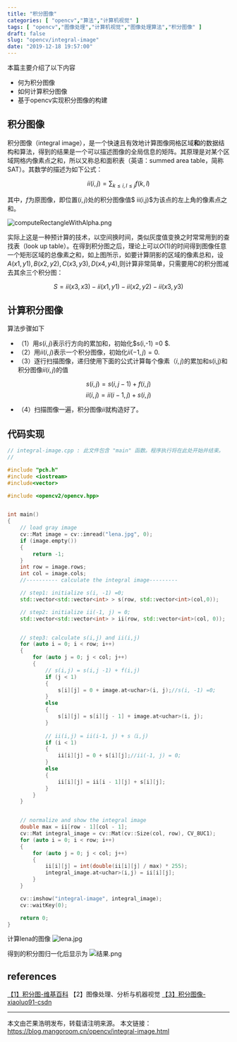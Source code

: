 ```yaml
---
title: "积分图像"
categories: [ "opencv","算法","计算机视觉" ]
tags: [ "opencv","图像处理","计算机视觉","图像处理算法","积分图像" ]
draft: false
slug: "opencv/integral-image"
date: "2019-12-18 19:57:00"
---
```


本篇主要介绍了以下内容

- 何为积分图像
- 如何计算积分图像
- 基于opencv实现积分图像的构建

## 积分图像


积分图像（integral image），是一个快速且有效地计算图像网格区域**和**的数据结构和算法，得到的结果是一个可以描述图像的全局信息的矩阵。其原理是对某个区域网格内像素点之和，所以又称总和面积表（英语：summed area table，简称SAT）。其数学的描述为如下公式：

$$ii(i,j) = \sum_{k \leq i, l\leq j} f(k,l)$$

其中，$f$为原图像，即位置$(i,j)$处的积分图像值$ ii(i,j)$为该点的左上角的像素点之和。

![computeRectangleWithAlpha.png][1]

实际上这是一种预计算的技术，以空间换时间，类似灰度值变换之时常常用到的查找表（look up table）。在得到积分图之后，理论上可以$O(1)$的时间得到图像任意一个矩形区域的总像素之和，如上图所示，如要计算阴影的区域的像素总和，设$A(x1,y1),B(x2,y2),C(x3,y3),D(x4,y4)$,则计算非常简单，只需要用C的积分图减去其余三个积分图：

$$S = ii(x3,x3) - ii(x1,y1) - ii(x2,y2) - ii(x3,y3)$$

## 计算积分图像

算法步骤如下

- （1）用$s(i,j)$表示行方向的累加和，初始化$s(i,-1) =0 $.
- （2）用$ii(i,j)$表示一个积分图像，初始化$ii(-1,j)=0$.
- （3）逐行扫描图像，递归使用下面的公式计算每个像素$（i,j)$的累加和s(i,j)和积分图像$ii(i,j)$的值

$$s(i,j) = s(i,j-1) + f(i,j)$$
$$ii(i,j) = ii(i-1, j) + s(i,j)$$

- （4）扫描图像一遍，积分图像$ii$就构造好了。

## 代码实现

```c++
// integral-image.cpp : 此文件包含 "main" 函数。程序执行将在此处开始并结束。
//

#include "pch.h"
#include <iostream>
#include<vector>

#include <opencv2/opencv.hpp>


int main()
{
	// load gray image
	cv::Mat image = cv::imread("lena.jpg", 0);
	if (image.empty())
	{
		return -1;
	}
    int row = image.rows;
	int col = image.cols;
	//---------- calculate the integral image---------

	// step1: initialize s(i, -1) =0;
	std::vector<std::vector<int> > s(row, std::vector<int>(col,0));

	// step2: initialize ii(-1, j) = 0;
	std::vector<std::vector<int> > ii(row, std::vector<int>(col, 0));


	// step3: calculate s(i,j) and ii(i,j)
	for (auto i = 0; i < row; i++)
	{
		for (auto j = 0; j < col; j++)
		{
			// s(i,j) = s(i,j -1) + f(i,j)
			if (j < 1)
			{
				s[i][j] = 0 + image.at<uchar>(i, j);//s(i, -1) =0;
			}
			else
			{
				s[i][j] = s[i][j - 1] + image.at<uchar>(i, j);
			}
			
			// ii(i,j) = ii(i-1, j) + s（i,j)
			if (i < 1)
			{
				ii[i][j] = 0 + s[i][j];//ii(-1, j) = 0;
			}
			else
			{
				ii[i][j] = ii[i - 1][j] + s[i][j];
			}
		}
	}


	// normalize and show the integral image
	double max = ii[row - 1][col - 1];
	cv::Mat integral_image = cv::Mat(cv::Size(col, row), CV_8UC1);
	for (auto i = 0; i < row; i++)
	{
		for (auto j = 0; j < col; j++)
		{
			ii[i][j] = int(double(ii[i][j] / max) * 255);
			integral_image.at<uchar>(i,j) = ii[i][j];
		}
	}

	cv::imshow("integral-image", integral_image);
	cv::waitKey(0);

	return 0;
}
```

计算lena的图像
![lena.jpg][2]

得到的积分图归一化后显示为
![结果.png][3]
## references

[【1】积分图-维基百科](https://zh.wikipedia.org/wiki/%E7%A7%AF%E5%88%86%E5%9B%BE)
【2】图像处理、分析与机器视觉
[【3】积分图像-xiaoluo91-csdn](https://blog.csdn.net/u010839382/article/details/46383423)

---

本文由芒果浩明发布，转载请注明来源。
本文链接：https://blog.mangoroom.cn/opencv/integral-image.html


  [1]: https://mangoroom.cn/usr/uploads/2019/12/2944606868.png
  [2]: https://mangoroom.cn/usr/uploads/2019/12/3396259583.jpg
  [3]: https://mangoroom.cn/usr/uploads/2019/12/3692894820.png